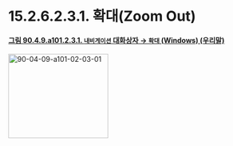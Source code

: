 # 15.2.6.2.3.1. 확대(Zoom Out)

<a id="90-04-09-a101-02-03-01"></a>

#### [그림 90.4.9.a101.2.3.1. `내비게이션` 대화상자 → `확대` (Windows) (우리말)](./90-04-0009-navigation.md#90-04-09-a101-02-03-01)
<img width="200" height="170" alt="90-04-09-a101-02-03-01" src="https://github.com/wonder13662/gimp/assets/15767104/d9f6fce7-5eb9-41ac-8cad-b4349010e12f" />